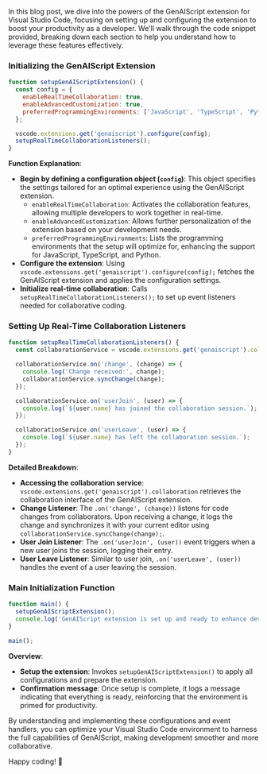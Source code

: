 
In this blog post, we dive into the powers of the GenAIScript extension for Visual Studio Code, focusing on setting up and configuring the extension to boost your productivity as a developer. We'll walk through the code snippet provided, breaking down each section to help you understand how to leverage these features effectively.

### Initializing the GenAIScript Extension

```javascript
function setupGenAIScriptExtension() {
  const config = {
    enableRealTimeCollaboration: true,
    enableAdvancedCustomization: true,
    preferredProgrammingEnvironments: ['JavaScript', 'TypeScript', 'Python'],
  };

  vscode.extensions.get('genaiscript').configure(config);
  setupRealTimeCollaborationListeners();
}
```

**Function Explanation**:
- **Begin by defining a configuration object (`config`)**: This object specifies the settings tailored for an optimal experience using the GenAIScript extension. 
  - `enableRealTimeCollaboration`: Activates the collaboration features, allowing multiple developers to work together in real-time.
  - `enableAdvancedCustomization`: Allows further personalization of the extension based on your development needs.
  - `preferredProgrammingEnvironments`: Lists the programming environments that the setup will optimize for, enhancing the support for JavaScript, TypeScript, and Python.
- **Configure the extension**: Using `vscode.extensions.get('genaiscript').configure(config);` fetches the GenAIScript extension and applies the configuration settings.
- **Initialize real-time collaboration**: Calls `setupRealTimeCollaborationListeners();` to set up event listeners needed for collaborative coding.

### Setting Up Real-Time Collaboration Listeners

```javascript
function setupRealTimeCollaborationListeners() {
  const collaborationService = vscode.extensions.get('genaiscript').collaboration;

  collaborationService.on('change', (change) => {
    console.log('Change received:', change);
    collaborationService.syncChange(change);
  });

  collaborationService.on('userJoin', (user) => {
    console.log(`${user.name} has joined the collaboration session.`);
  });

  collaborationService.on('userLeave', (user) => {
    console.log(`${user.name} has left the collaboration session.`);
  });
}
```

**Detailed Breakdown**:
- **Accessing the collaboration service**: `vscode.extensions.get('genaiscript').collaboration` retrieves the collaboration interface of the GenAIScript extension.
- **Change Listener**: The `.on('change', (change))` listens for code changes from collaborators. Upon receiving a change, it logs the change and synchronizes it with your current editor using `collaborationService.syncChange(change);`.
- **User Join Listener**: The `.on('userJoin', (user))` event triggers when a new user joins the session, logging their entry.
- **User Leave Listener**: Similar to user join, `.on('userLeave', (user))` handles the event of a user leaving the session.

### Main Initialization Function

```javascript
function main() {
  setupGenAIScriptExtension();
  console.log('GenAIScript extension is set up and ready to enhance developer productivity!');
}

main();
```

**Overview**:
- **Setup the extension**: Invokes `setupGenAIScriptExtension()` to apply all configurations and prepare the extension.
- **Confirmation message**: Once setup is complete, it logs a message indicating that everything is ready, reinforcing that the environment is primed for productivity.

By understanding and implementing these configurations and event handlers, you can optimize your Visual Studio Code environment to harness the full capabilities of GenAIScript, making development smoother and more collaborative.

Happy coding! 🚀